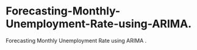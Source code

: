 # Forecasting-Monthly-Unemployment-Rate-using-ARIMA.
Forecasting Monthly Unemployment Rate using ARIMA .
